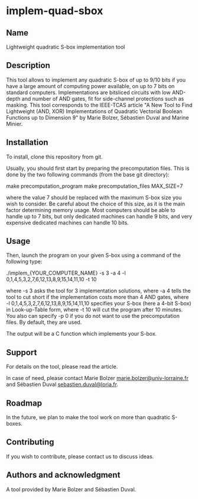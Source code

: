 # implem-quad-sbox

## Name
Lightweight quadratic S-box implementation tool

## Description
This tool allows to implement any quadratic S-box of up to 9/10 bits if you have a large amount of computing power available, on up to 7 bits on standard computers.
Implementations are bitsliced circuits with low AND-depth and number of AND gates, fit for side-channel protections such as masking.
This tool corresponds to the IEEE-TCAS article "A New Tool to Find Lightweight (AND, XOR) Implementations of Quadratic Vectorial Boolean Functions up to Dimension 9" by Marie Bolzer, Sébastien Duval and Marine Minier.

## Installation

To install, clone this repository from git.

Usually, you should first start by preparing the precomputation files.
This is done by the two following commands (from the base git directory):

make precomputation_program
make precomputation_files MAX_SIZE=7

where the value 7 should be replaced with the maximum S-box size you wish to consider.
Be careful about the choice of this size, as it is the main factor determining memory usage.
Most computers should be able to handle up to 7 bits, but only dedicated machines can handle 9 bits, and very expensive dedicated machines can handle 10 bits.

## Usage

Then, launch the program on your given S-box using a command of the following type:

./implem_{YOUR_COMPUTER_NAME} -s 3 -a 4 -l 0,1,4,5,3,2,7,6,12,13,8,9,15,14,11,10 -t 10

where -s 3 asks the tool for 3 implementation solutions,
where -a 4 tells the tool to cut short if the implementation costs more than 4 AND gates,
where -l 0,1,4,5,3,2,7,6,12,13,8,9,15,14,11,10 specifies your S-box (here a 4-bit S-box) in Look-up-Table form,
where -t 10 will cut the program after 10 minutes.
You also can specify -p 0 if you do not want to use the precomputation files. By default, they are used.

The output will be a C function which implements your S-box.

## Support

For details on the tool, please read the article.

In case of need, please contact Marie Bolzer <marie.bolzer@univ-lorraine.fr> and Sébastien Duval <sebastien.duval@loria.fr>.

## Roadmap
In the future, we plan to make the tool work on more than quadratic S-boxes.

## Contributing
If you wish to contribute, please contact us to discuss ideas.

## Authors and acknowledgment
A tool provided by Marie Bolzer and Sébastien Duval.
